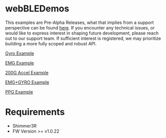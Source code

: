# webBLEDemos
This examples are Pre-Alpha Releases, what that implies from a support perspective can be found [here](https://shimmersensing.com/wp-content/uploads/2022/04/Shimmer-Support-Policy_27.04.2022.pdf). If you encounter any technical issues, or would like to express interest in shaping future development, please reach out to our support team.
If sufficient interest is registered, we may prioritize building a more fully scoped and robust API.

[Gyro Example](https://shimmerengineering.github.io/webBLEDemos/break-gyro/)

[EMG Example](https://shimmerengineering.github.io/webBLEDemos/break-emg/)

[200G Accel Example](https://shimmerengineering.github.io/webBLEDemos/punch-highG/)

[EMG+GYRO Example](https://shimmerengineering.github.io/webBLEDemos/rythmgame-emggyro/)

[PPG Example](https://shimmerengineering.github.io/webBLEDemos/video-ppg/)

# Requirements
- Shimmer3R
- FW Version >= v1.0.22
